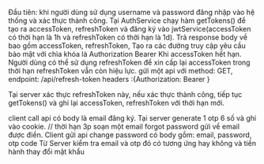 <!-- AccessToken and RefreshToken -->

Đầu tiên: khi người dùng sử dụng username và password đăng nhập vào hệ thống và xác thực thành công.
Tại AuthService chạy hàm getTokens() để tạo ra accessToken, refreshToken và đăng ký vào jwtService(accessToken có thời hạn là 1h và refreshToken có thời hạn là 1d).
Trả response body về bao gồm accessToken, refreshToken,
Tạo ra các đường truy cập yêu cầu bảo mật với chìa khóa là Authorization Bearer <accessToken>
Khi accessToken hết hạn. Người dùng có thể sử dụng refreshToken để xin cấp lại accessToken trong thời hạn refreshToken vẫn còn hiệu lực.
gửi một api với method: GET, endpoint: /api/refresh-token
headers :{Authorization: Bearer <refreshToken>}

Tại server xác thực refreshToken này, nếu xác thực thành công, tiếp tục getTokens() và ghi lại accessToken, refreshToken với thời hạn mới.

<!-- AccessToken and RefreshToken -->

<!-- forgot password -->

client call api có body là email đăng ký.
Tại server generate 1 otp 6 số và ghi vào cookie. // thời hạn 3p
soạn một email forgot password gửi về email được điền.
Client gửi api change password có body gồm: email, password, otp code
Từ Server kiểm tra email và otp đó có tương ứng hay không và tiến hành thay đổi mật khẩu

<!-- forgot password -->
